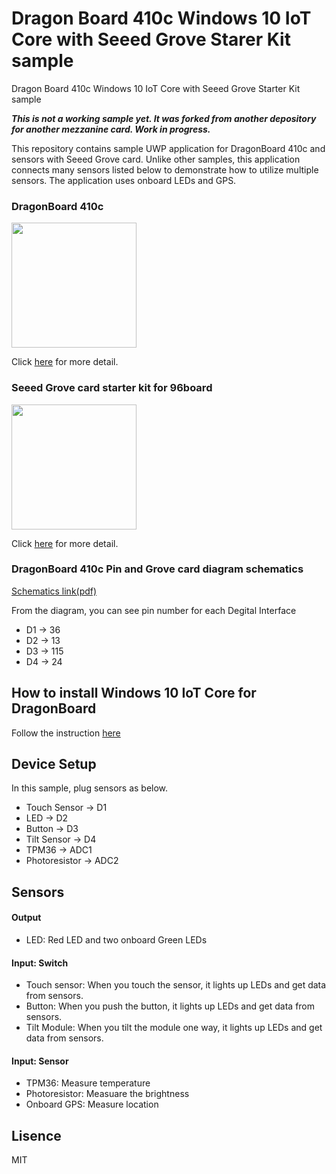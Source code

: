 # Dragon Board 410c Windows 10 IoT Core with Seeed Grove Starer Kit sample
Dragon Board 410c Windows 10 IoT Core with Seeed Grove Starter Kit sample

<b>***This is not a working sample yet. It was forked from another depository for another mezzanine card. Work in progress.***</b>

This repository contains sample UWP application for DragonBoard 410c and sensors with Seeed Grove card. Unlike other samples, this application connects many sensors listed below to demonstrate how to utilize multiple sensors. The application uses onboard LEDs and GPS.

### DragonBoard 410c 
<img src="https://www.96boards.org/product/ce/dragonboard410c/images/DragonBoard-UpdatedImages-front.png" width="200">

Click [here](https://www.96boards.org/product/dragonboard410c) for more detail.

### Seeed Grove card starter kit for 96board
<img src="https://statics3.seeedstudio.com/images/product/110060157%201.jpg" width="200">

Click [here](http://linksprite.com/wiki/index.php5?title=Linker_Mezzanine_card_starter_kit_for_96board) for more detail.

### DragonBoard 410c Pin and Grove card diagram schematics
<p>
<a href="https://github.com/96boards/96boards-sensors/raw/master/Sensors.pdf">Schematics link(pdf)</a>
</p>

From the diagram, you can see pin number for each Degital Interface
- D1 -> 36
- D2 -> 13
- D3 -> 115
- D4 -> 24

## How to install Windows 10 IoT Core for DragonBoard
Follow the instruction [here](https://developer.microsoft.com/en-us/windows/iot/getstarted)

## Device Setup
In this sample, plug sensors as below.

- Touch Sensor -> D1
- LED -> D2
- Button -> D3
- Tilt Sensor -> D4
- TPM36 -> ADC1
- Photoresistor -> ADC2

## Sensors 
#### Output
- LED: Red LED and two onboard Green LEDs

#### Input: Switch
- Touch sensor: When you touch the sensor, it lights up LEDs and get data from sensors.
- Button: When you push the button, it lights up LEDs and get data from sensors.
- Tilt Module: When you tilt the module one way, it lights up LEDs and get data from sensors.

#### Input: Sensor
- TPM36: Measure temperature
- Photoresistor: Measuare the brightness
- Onboard GPS: Measure location

## Lisence
MIT
